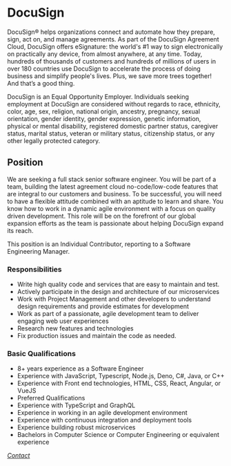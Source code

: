 # DocuSign

DocuSign® helps organizations connect and automate how they prepare, sign, act
on, and manage agreements. As part of the DocuSign Agreement Cloud, DocuSign
offers eSignature: the world's #1 way to sign electronically on practically any
device, from almost anywhere, at any time. Today, hundreds of thousands of
customers and hundreds of millions of users in over 180 countries use DocuSign
to accelerate the process of doing business and simplify people's lives. Plus,
we save more trees together! And that’s a good thing.

DocuSign is an Equal Opportunity Employer. Individuals seeking employment at
DocuSign are considered without regards to race, ethnicity, color, age, sex,
religion, national origin, ancestry, pregnancy, sexual orientation, gender
identity, gender expression, genetic information, physical or mental disability,
registered domestic partner status, caregiver status, marital status, veteran or
military status, citizenship status, or any other legally protected category.

## Position

We are seeking a full stack senior software engineer. You will be part of a
team, building the latest agreement cloud no-code/low-code features that are
integral to our customers and business. To be successful, you will need to have
a flexible attitude combined with an aptitude to learn and share. You know how
to work in a dynamic agile environment with a focus on quality driven
development. This role will be on the forefront of our global expansion efforts
as the team is passionate about helping DocuSign expand its reach.

This position is an Individual Contributor, reporting to a Software Engineering
Manager.

### Responsibilities

- Write high quality code and services that are easy to maintain and test.
- Actively participate in the design and architecture of our microservices
- Work with Project Management and other developers to understand design
  requirements and provide estimates for development
- Work as part of a passionate, agile development team to deliver engaging web
  user experiences
- Research new features and technologies
- Fix production issues and maintain the code as needed.

### Basic Qualifications

- 8+ years experience as a Software Engineer
- Experience with JavaScript, Typescript, Node.js, Deno, C#, Java, or C++
- Experience with Front end technologies, HTML, CSS, React, Angular, or VueJS
- Preferred Qualifications
- Experience with TypeScript and GraphQL
- Experience in working in an agile development environment
- Experience with continuous integration and deployment tools
- Experience building robust microservices
- Bachelors in Computer Science or Computer Engineering or equivalent experience

_[Contact](https://www.linkedin.com/jobs/view/full-stack-senior-software-engineer-integrations-at-docusign-2582637850)_
